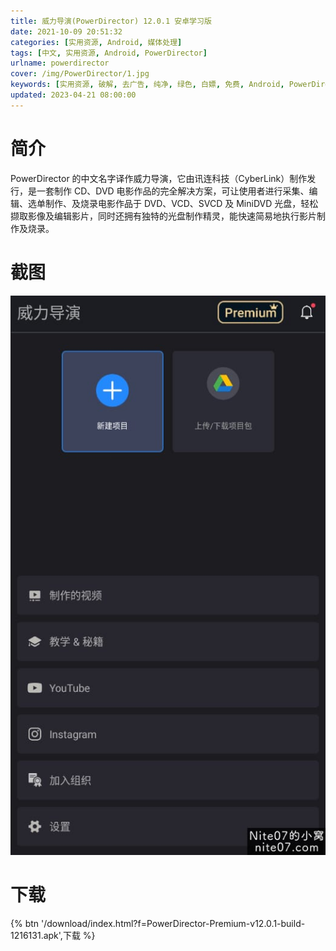 ```yaml
---
title: 威力导演(PowerDirector) 12.0.1 安卓学习版
date: 2021-10-09 20:51:32
categories: [实用资源, Android, 媒体处理]
tags: [中文, 实用资源, Android, PowerDirector]
urlname: powerdirector
cover: /img/PowerDirector/1.jpg
keywords: [实用资源, 破解, 去广告, 纯净, 绿色, 白嫖, 免费, Android, PowerDirector]
updated: 2023-04-21 08:00:00
---
```


# 简介

PowerDirector 的中文名字译作威力导演，它由讯连科技（CyberLink）制作发行，是一套制作 CD、DVD 电影作品的完全解决方案，可让使用者进行采集、编辑、选单制作、及烧录电影作品于 DVD、VCD、SVCD 及 MiniDVD 光盘，轻松撷取影像及编辑影片，同时还拥有独特的光盘制作精灵，能快速简易地执行影片制作及烧录。

# 截图

![](/img/PowerDirector/2.jpg)

# 下载

{% btn '/download/index.html?f=PowerDirector-Premium-v12.0.1-build-1216131.apk',下载 %}
